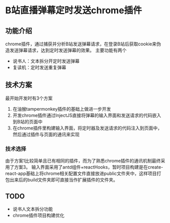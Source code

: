 # B站直播弹幕定时发送chrome插件
## 功能介绍
chrome插件，通过捕获并分析B站发送弹幕请求，在登录B站后获取cookie来伪造发送弹幕请求，达到定时发送弹幕的效果。
主要功能有两个
+ 说书人：文本拆分开定时发送弹幕
+ 复读机：定时发送重复弹幕
## 技术方案
最开始开发时有3个方案
1. 在油猴tampermonkey插件的基础上做进一步开发
2. 开发chrome插件通过InjectJS直接将弹幕的输入界面和发送请求的代码嵌入到B站的页面中
3. 在chrome插件里构建输入界面，将定时器及发送请求的代码注入到页面中，然后通过插件与页面的通讯来实现
### 技术选择
由于方案1比较简单且已有相同的插件，而为了熟悉chrome插件的通讯机制最终采用了方案3。
输入界面采用了antd组件+reactHooks，暂时项目构建是在create-react-app基础上将chrome相关配置文件直接放进public文件夹中，这样项目打包出来后的build文件夹即可直接当作扩展插件的文件夹。

## TODO
+ 说书人文本拆分功能
+ chrome插件项目构建优化
